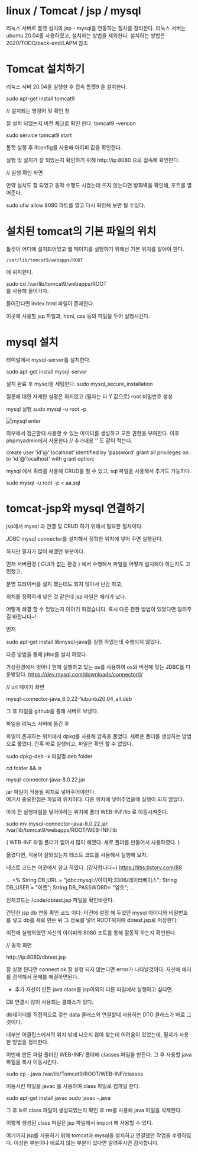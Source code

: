 # linux / Tomcat / jsp / mysql

리눅스 서버로 톰캣 설치와 jsp - mysql을 연동하는 절차를 정리한다.
리눅스 서버는 ubuntu 20.04를 사용하였고, 설치하는 방법을 제외한다. 
설치하는 방법은 2020/TODO/back-end/LAPM 참조

# Tomcat 설치하기 

리눅스 서버 20.04을 실행한 후 접속 
톰켓9 을 설치한다.

sudo apt-get install tomcat9

// 설치되는 명령어 및 확인 창

잘 설치 되었는지 버전 채크로 확인 한다.
tomcat9 -version

sudo service tomcat9 start

톰켓 실행 후 
ifconfig를 사용해 아이피 값을 확인한다.

실행 및 설치가 잘 되었는지 확인하기 위해 
http://ip:8080 으로 접속해 확인한다.

// 실행 확인 화면

만약 설치도 잘 되었고 동작 수행도 
시켰는데 뜨지 않는다면 방화벽을 확인해, 포트를 열어준다. 

sudo ufw allow 8080
파트를 열고 다시 확인해 보면 될 수있다. 

# 설치된 tomcat의 기본 파일의 위치 

톰캣이 어디에 설치되어있고 웹 페이지를 실행하기 위해선 
기본 위치를 알아야 한다. 

    /var/lib/tomcat9/webapps/ROOT 
    
에 위치한다.

sudo cd /var/lib/tomcat9/webapps/ROOT  
를 사용해 들어가자.

들어간다면 index.html 파일이 존재한다.

이곳에 사용할 jsp 파일과, html, css 등의 파일을 두어 실행시킨다. 

# mysql 설치 

터미널에서 mysql-server를 설치한다.

sudo apt-get install mysql-server

설치 완료 후 mysql을 세팅한다.
sudo mysql_secure_installation 

질문에 대한 자세한 설명은 하지않고 (필자는 다 Y 값으로)
root 비밀번호 생성

mysql 실행
sudo mysql -u root -p 

![mysql enter](https://user-images.githubusercontent.com/65690925/99492743-75f6f080-29b1-11eb-8007-98c3c6bb6870.JPG)

외부에서 접근할때 사용할 수 있는 아이디를 생성하고 모든 권한을 부여한다. 
이후 phpmyadmin에서 사용한다 // 추가내용 '' 도 같이 적는다.

create user 'id'@''localhost' identified by 'password'
grant all privileges on *.* to 'id'@'localhost' with grant option;

mysql 에서 쿼리를 사용해 CRUD를 할 수 있고, 
sql 파일을 사용해서 추가도 가능하다. 

sudo mysql -u root -p < aa.sql 


# tomcat-jsp와 mysql 연결하기 

jsp에서 mysql 과 연결 및 CRUD 하기 위해서 필요한 절차이다.

JDBC mysql connector를 설치해서 
정학한 위치에 넣어 주면 실행된다.  

하지만 필자가 많이 해맸던 부분이다. 

먼저 서버환경 ( GUI가 없는 환경 ) 에서 수행해서 
파일을 어떻게 설치해야 하는지도 고민했고, 

분명 드라이버를 설치 했는데도 되지 않아서 난감 하고,

위치를 정확하게 넣은 것 같은데 jsp 파일은 에러가 났다.

어떻게 해결 할 수 있었는지 이야기 하겠습니다. 
혹시 다른 편한 방법이 있었다면 알려주길 바랍니다~!

먼저 

sudo apt-get install libmysql-java를 실행 하였는데 수행되지 않았다.

다른 방법을 통해 jdbc를 설치 하였다. 

가상환경에서 벗어나 현재 실행하고 있는 os를 사용하여 os와 버전에 맞는 JDBC를 다운받았다.
https://dev.mysql.com/downloads/connector/j/

// url 페이지 화면 

mysql-connector-java_8.0.22-1ubuntu20.04_all.deb

그 후 파일을 github을 통해 서버로 보냈다. 

파일을 리눅스 서버에 올긴 후

파일이 존재하는 위치에서 dpkg를 사용해 압축을 풀었다. 
새로운 폴더를 생성하는 방법으로 풀었다. 간혹 바로 실행되고, 파일은 확인 할 수 없었다. 

sudo dpkg-deb -x 파일명.deb folder

cd folder && ls 

mysql-connector-java-8.0.22.jar

jar 파일이 적용될 위치로 넣어주어야한다.  
여기서 중요한점은 파일의 위치이다. 다른 위치에 넣어주었을때 실행이 되지 않았다. 

아까 전 실행파일을 넣어야하는 위치에 폴더 
WEB-INF/lib 로 이동시켜준다. 

sudo mv mysql-connector-java-8.0.22.jar  /var/lib/tomcat9/webapps/ROOT/WEB-INF/lib

( WEB-INF 파일 폴더가 없어서 많이 해맸다. 새로 폴더를 만들어서 사용하였다.  )

옮겼다면, 적용이 잘되었는지 테스트 코드를 사용해서 실행해 보자.

테스트 코드는 이곳에서 참고 하였다. (감사합니다~) https://titis.tistory.com/88

...
    <%
        String DB_URL = "jdbc:mysql://아이피:3306/데이터베이스";
        String DB_USER = "이름";
        String DB_PASSWORD= "암호";
...

전체코드는 /code/dbtest.jsp 파일을 확인바란다. 


간단한 jsp db 연동 확인 코드 이다. 이전에 설정 해 두었던 mysql 아이디와 비밀번호를 넣고 db를 새로 만든 뒤 그 정보를 넣어 
ROOT위치에 dbtest.jsp로 저장한다. 

이전에 실행하였던 자신의 아이피와 8080 포트를 통해 잘동작 하는지 확인한다.

// 동작 화면  

http://ip:8080/dbtest.jsp

잘 실행 된다면 connect ok 
잘 실행 되지 않는다면 error가 나타날것이다. 
자신에 에러를 검색해서 문제를 해결하면된다. 

+ 추가 
    자신이 만든 java class를 jsp이외의 다른 파일에서 실행하고 싶다면.

DB 연결시 많이 사용되는 클래스가 있다. 

db데이터를 직접적으로 갖는 data 클래스와 
연결할때 사용하는 DTO 클래스가 바로 그것이다. 

대부분 이클립스에서의 위치 밖에 나오지 않아 찾는데 어려움이 있었는데, 
필자가 사용한 방법을 정리한다. 

이번에 만든 파일 폴더인 WEB-INF/ 폴더에 classes 파일을 만든다. 
그 후 사용할 java 파일을 복사 이동시킨다. 

sudo cp -.java /var/lib/Tomcat9/ROOT/WEB-INF/classes

이동시킨 파일을 javac 를 사용하여 class 파일로 컴파일 한다. 

sudo apt-get install javac 
sudo javac -.java 

그 후 ls로 class 파일이 생성되었는지 확인 후 rm를 사용해 java 파일을 삭제한다. 

이렇게 생성된 class 파일은 jsp 파일에서 import 해 사용할 수 있디.

여기까지 jsp를 사용하기 위해 tomcat과 mysql을 설치하고 연결했던 작업을 수행하였다. 
이상한 부분이나 바르지 않는 부분이 있다면 알려주시면 감사합니다. 
